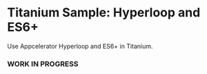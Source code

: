 # Titanium Sample: Hyperloop and ES6+

Use Appcelerator Hyperloop and ES6+ in Titanium.

### WORK IN PROGRESS
